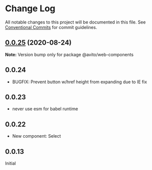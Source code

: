 # Change Log

All notable changes to this project will be documented in this file.
See [Conventional Commits](https://conventionalcommits.org) for commit guidelines.

## [0.0.25](http://stash.msk.avito.ru/projects/MDS/repos/ui-web-components/compare/@avito/web-components@0.0.25-beta.3...@avito/web-components@0.0.25) (2020-08-24)

**Note:** Version bump only for package @avito/web-components





## 0.0.24
- BUGFIX: Prevent button w/href height from expanding due to IE fix
## 0.0.23
- never use esm for babel runtime
## 0.0.22
- New component: Select

## 0.0.13
  Initial
